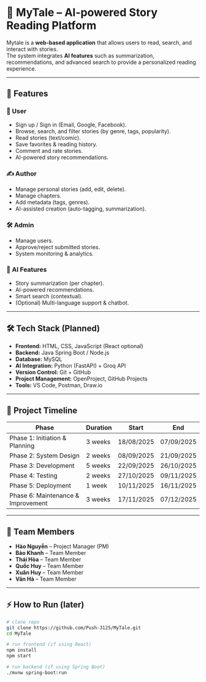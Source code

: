 # 📖 MyTale – AI-powered Story Reading Platform

Mytale is a **web-based application** that allows users to read, search, and interact with stories.  
The system integrates **AI features** such as summarization, recommendations, and advanced search to provide a personalized reading experience.

---

## 🚀 Features

### 👤 User
- Sign up / Sign in (Email, Google, Facebook).
- Browse, search, and filter stories (by genre, tags, popularity).
- Read stories (text/comic).
- Save favorites & reading history.
- Comment and rate stories.
- AI-powered story recommendations.

### ✍️ Author
- Manage personal stories (add, edit, delete).
- Manage chapters.
- Add metadata (tags, genres).
- AI-assisted creation (auto-tagging, summarization).

### 🛠️ Admin
- Manage users.
- Approve/reject submitted stories.
- System monitoring & analytics.

### 🤖 AI Features
- Story summarization (per chapter).
- AI-powered recommendations.
- Smart search (contextual).
- (Optional) Multi-language support & chatbot.

---

## 🛠️ Tech Stack (Planned)

- **Frontend:** HTML, CSS, JavaScript (React optional)  
- **Backend:** Java Spring Boot / Node.js  
- **Database:** MySQL  
- **AI Integration:** Python (FastAPI) + Groq API  
- **Version Control:** Git + GitHub  
- **Project Management:** OpenProject, GitHub Projects  
- **Tools:** VS Code, Postman, Draw.io  

---

## 📅 Project Timeline

| Phase | Duration | Start | End |
|-------|----------|-------|-----|
| Phase 1: Initiation & Planning | 3 weeks | 18/08/2025 | 07/09/2025 |
| Phase 2: System Design | 2 weeks | 08/09/2025 | 21/09/2025 |
| Phase 3: Development | 5 weeks | 22/09/2025 | 26/10/2025 |
| Phase 4: Testing | 2 weeks | 27/10/2025 | 09/11/2025 |
| Phase 5: Deployment | 1 week | 10/11/2025 | 16/11/2025 |
| Phase 6: Maintenance & Improvement | 3 weeks | 17/11/2025 | 07/12/2025 |

---

## 👥 Team Members

- **Hào Nguyễn** – Project Manager (PM)  
- **Bảo Khanh** – Team Member  
- **Thái Hòa** – Team Member  
- **Quốc Huy** – Team Member  
- **Xuân Huy** – Team Member  
- **Văn Hà** – Team Member  

---

## ⚡ How to Run (later)

```bash
# clone repo
git clone https://github.com/Push-3125/MyTale.git
cd MyTale

# run frontend (if using React)
npm install
npm start

# run backend (if using Spring Boot)
./mvnw spring-boot:run
